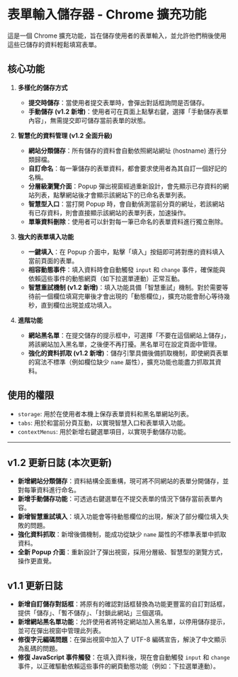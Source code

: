 # 表單輸入儲存器 - Chrome 擴充功能

這是一個 Chrome 擴充功能，旨在儲存使用者的表單輸入，並允許他們稍後使用這些已儲存的資料輕鬆填寫表單。

## 核心功能

1.  **多樣化的儲存方式**
    - **提交時儲存**：當使用者提交表單時，會彈出對話框詢問是否儲存。
    - **手動儲存 (v1.2 新增)**：使用者可在頁面上點擊右鍵，選擇「手動儲存表單內容」，無需提交即可儲存當前表單的狀態。

2.  **智慧化的資料管理 (v1.2 全面升級)**
    - **網站分類儲存**：所有儲存的資料會自動依照網站網址 (hostname) 進行分類歸檔。
    - **自訂命名**：每一筆儲存的表單資料，都會要求使用者為其自訂一個好記的名稱。
    - **分層級瀏覽介面**：Popup 彈出視窗經過重新設計，會先顯示已存資料的網站列表，點擊網站後才會顯示該網站下的已命名表單列表。
    - **智慧型入口**：當打開 Popup 時，會自動偵測當前分頁的網址，若該網站有已存資料，則會直接顯示該網站的表單列表，加速操作。
    - **單筆資料刪除**：使用者可以針對每一筆已命名的表單資料進行獨立刪除。

3.  **強大的表單填入功能**
    - **一鍵填入**：在 Popup 介面中，點擊「填入」按鈕即可將對應的資料填入當前頁面的表單。
    - **相容動態事件**：填入資料時會自動觸發 `input` 和 `change` 事件，確保能與依賴這些事件的動態網頁（如下拉選單連動）正常互動。
    - **智慧重試機制 (v1.2 新增)**：填入功能具備「智慧重試」機制。對於需要等待前一個欄位填寫完畢後才會出現的「動態欄位」，擴充功能會耐心等待幾秒，直到欄位出現並成功填入。

4.  **進階功能**
    - **網站黑名單**：在提交儲存的提示框中，可選擇「不要在這個網站上儲存」，將該網站加入黑名單，之後便不再打擾。黑名單可在設定頁面中管理。
    - **強化的資料抓取 (v1.2 新增)**：儲存引擎具備後備抓取機制，即使網頁表單的寫法不標準（例如欄位缺少 `name` 屬性），擴充功能也能盡力抓取其資料。

## 使用的權限

-   `storage`: 用於在使用者本機上保存表單資料和黑名單網站列表。
-   `tabs`: 用於和當前分頁互動，以實現智慧入口和表單填入功能。
-   `contextMenus`: 用於新增右鍵選單項目，以實現手動儲存功能。

---

## v1.2 更新日誌 (本次更新)

- **新增網站分類儲存**：資料結構全面重構，現可將不同網站的表單分開儲存，並對每筆資料進行命名。
- **新增手動儲存功能**：可透過右鍵選單在不提交表單的情況下儲存當前表單內容。
- **新增智慧重試填入**：填入功能會等待動態欄位的出現，解決了部分欄位填入失敗的問題。
- **強化資料抓取**：新增後備機制，能成功從缺少 `name` 屬性的不標準表單中抓取資料。
- **全新 Popup 介面**：重新設計了彈出視窗，採用分層級、智慧型的瀏覽方式，操作更直覺。

## v1.1 更新日誌

- **新增自訂儲存對話框**：將原有的確認對話框替換為功能更豐富的自訂對話框，提供「儲存」、「暫不儲存」、「封鎖此網站」三個選項。
- **新增網站黑名單功能**：允許使用者將特定網站加入黑名單，以停用儲存提示，並可在彈出視窗中管理此列表。
- **修復字元編碼問題**：在彈出視窗中加入了 UTF-8 編碼宣告，解決了中文顯示為亂碼的問題。
- **修復 JavaScript 事件觸發**：在填入資料後，現在會自動觸發 `input` 和 `change` 事件，以正確驅動依賴這些事件的網頁動態功能（例如：下拉選單連動）。